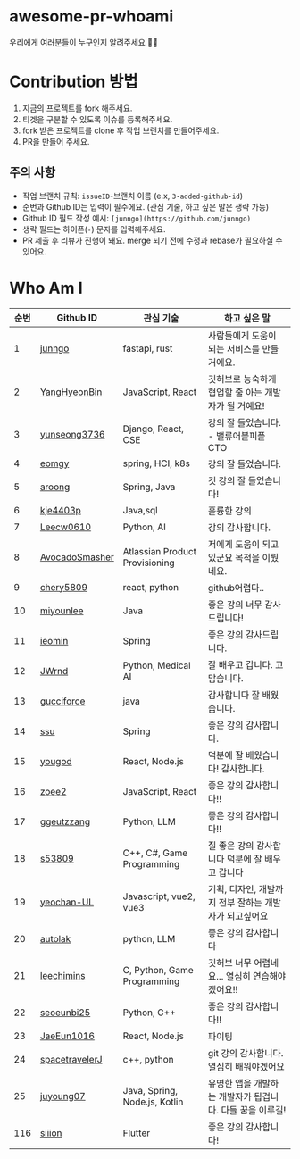 # awesome-pr-whoami

우리에게 여러분들이 누구인지 알려주세요 🙌🙌

# Contribution 방법

1. 지금의 프로젝트를 fork 해주세요.
2. 티겟을 구분할 수 있도록 이슈를 등록해주세요.
3. fork 받은 프로젝트를 clone 후 작업 브랜치를 만들어주세요.
4. PR을 만들어 주세요.

## 주의 사항

- 작업 브랜치 규칙: `issueID`-브랜치 이름 (e.x, `3-added-github-id`)
- 순번과 Github ID는 입력이 필수에요. (관심 기술, 하고 싶은 말은 생략 가능)
- Github ID 필드 작성 예시: `[junngo](https://github.com/junngo)`
- 생략 필드는 하이픈(`-`) 문자를 입력해주세요.
- PR 제출 후 리뷰가 진행이 돼요. merge 되기 전에 수정과 rebase가 필요하실 수 있어요.

# Who Am I

| 순번 | Github ID                                           | 관심 기술                      | 하고 싶은 말                                              |
| ---- | --------------------------------------------------- | ------------------------------ | --------------------------------------------------------- |
| 1    | [junngo](https://github.com/junngo)                 | fastapi, rust                  | 사람들에게 도움이 되는 서비스를 만들거에요.               |
| 2    | [YangHyeonBin](https://github.com/YangHyeonBin)     | JavaScript, React              | 깃허브로 능숙하게 협업할 줄 아는 개발자가 될 거예요!      |
| 3    | [yunseong3736](https://github.com/yunseong3736)     | Django, React, CSE             | 강의 잘 들었습니다. - 밸류어블피플 CTO                    |
| 4    | [eomgy](https://github.com/eomgy)                   | spring, HCI, k8s               | 강의 잘 들었습니다.                                       |
| 5    | [aroong](https://github.com/Aroong)                 | Spring, Java                   | 깃 강의 잘 들었습니다!                                    |
| 6    | [kje4403p](https://github.com/kje4403p)             | Java,sql                       | 훌륭한 강의                                               |
| 7    | [Leecw0610](https://github.com/Leecw0610)           | Python, AI                     | 강의 감사합니다.                                          |
| 8    | [AvocadoSmasher](https://github.com/avocadosmasher) | Atlassian Product Provisioning | 저에게 도움이 되고있군요 목적을 이뤘네요.                 |
| 9    | [chery5809](https://github.com/chaerin-kim)         | react, python                  | github어렵다..                                            |
| 10   | [miyounlee](https://github.com/miyounlee)           | Java                           | 좋은 강의 너무 감사드립니다!                              |
| 11   | [ieomin](https://github.com/ieomin)                 | Spring                         | 좋은 강의 감사드립니다.                                   |
| 12   | [JWrnd](https://github.com/JWrnd)                   | Python, Medical AI             | 잘 배우고 갑니다. 고맙습니다.                             |
| 13   | [gucciforce](https://github.com/gucciforce)         | java                           | 감사합니다 잘 배웠습니다.                                 |
| 14   | [ssu](https://github.com/ssu)                       | Spring                         | 좋은 강의 감사합니다.                                     |
| 15   | [yougod](https://github.com/yousincha)              | React, Node.js                 | 덕분에 잘 배웠습니다! 감사합니다.                         |
| 16   | [zoee2](https://github.com/zoee2)                   | JavaScript, React              | 좋은 강의 감사합니다!!                                    |
| 17   | [ggeutzzang](https://github.com/ggeutzzang)         | Python, LLM                    | 좋은 강의 감사합니다!!                                    |
| 18   | [s53809](https://github.com/s53809)                 | C++, C#, Game Programming      | 질 좋은 강의 감사합니다 덕분에 잘 배우고 갑니다           |
| 19   | [yeochan-UL](https://github.com/yeochan-UL)         | Javascript, vue2, vue3         | 기획, 디자인, 개발까지 전부 잘하는 개발자가 되고싶어요    |
| 20   | [autolak](https://github.com/autolak)               | python, LLM                    | 좋은 강의 감사합니다                                      |
| 21   | [leechimins](https://github.com/leechimins)         | C, Python, Game Programming    | 깃허브 너무 어렵네요... 열심히 연습해야겠어요!!           |
| 22   | [seoeunbi25](https://github.com/seoeunbi25)         | Python, C++                    | 좋은 강의 감사합니다!!                                    |
| 23   | [JaeEun1016](https://github.com/JaeEun1016)         | React, Node.js                 | 파이팅                                                    |
| 24   | [spacetravelerJ](https://github.com/spacetravelerJ) | c++, python                    | git 강의 감사합니다. 열심히 배워야겠어요                  |
| 25   | [juyoung07](https://github.com/juyoung07)           | Java, Spring, Node.js, Kotlin  | 유명한 앱을 개발하는 개발자가 됩겁니다. 다들 꿈을 이루길! |
| 116  | [siiion](https://github.com/siiion)                 | Flutter                        | 좋은 강의 감사합니다!                                     |
